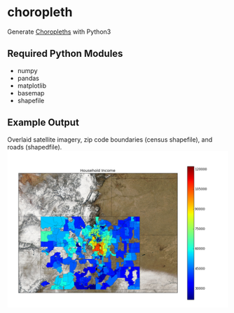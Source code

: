 # choropleth
Generate [Choropleths](https://en.wikipedia.org/wiki/Choropleth_map) with Python3

## Required Python Modules
- numpy
- pandas
- matplotlib
- basemap
- shapefile

## Example Output
Overlaid satellite imagery, zip code boundaries (census shapefile), and roads (shapedfile).
![Household Income Sample](images/sample.png "Example Colorado Zip Code Choropleth")
